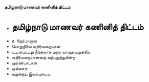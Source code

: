 **தமிழ்நாடு மாணவர் கணினித் திட்டம்**
- # தமிழ்நாடு மாணவர் கணினித் திட்டம்
- a. நேர்மாறான
- பொதுநிலை எதிர்மறையான
- உடன்பட்டது நீங்கலாக மற்ற யாவும் மறுக்கிற
- எதிர்மறையானதை வற்புறுத்துகின்ற
- முரண்பாடான
- ஒவ்வாத
- மறுக்கும்.இயல்புடைய.

